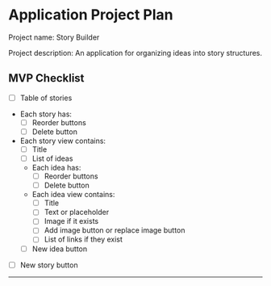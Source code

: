 # Application Project Plan

Project name: Story Builder

Project description: An application for organizing ideas into story structures.

## MVP Checklist

* [ ] Table of stories
* Each story has:
    - [ ] Reorder buttons
    - [ ] Delete button
* Each story view contains:
    - [ ] Title
    - [ ] List of ideas
    - Each idea has:
        + [ ] Reorder buttons
        + [ ] Delete button
    - Each idea view contains:
        + [ ] Title
        + [ ] Text or placeholder
        + [ ] Image if it exists
        + [ ] Add image button or replace image button
        + [ ] List of links if they exist
    - [ ] New idea button
* [ ] New story button

---

